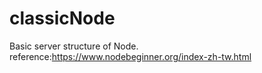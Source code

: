 # classicNode
Basic server structure of Node.
reference:https://www.nodebeginner.org/index-zh-tw.html
